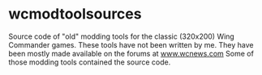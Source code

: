 # wcmodtoolsources
Source code of "old" modding tools for the classic (320x200) Wing Commander games.
These tools have not been written by me. They have been mostly made available on the forums at www.wcnews.com
Some of those modding tools contained the source code.
